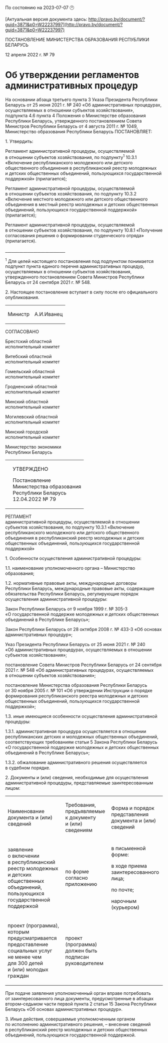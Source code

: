 По состоянию на 2023-07-07 &#x1F550;

[Актуальная версия документа здесь: http://pravo.by/document/?guid=3871&p0=W22237997](http://pravo.by/document/?guid=3871&p0=W22237997)

<p>ПОСТАНОВЛЕНИЕ МИНИСТЕРСТВА ОБРАЗОВАНИЯ РЕСПУБЛИКИ БЕЛАРУСЬ</p>
<p>12 апреля 2022 г. № 79</p>
<h1>Об утверждении регламентов административных процедур</h1>
<p>На основании абзаца третьего пункта 3 Указа Президента Республики Беларусь от 25 июня 2021 г. № 240 «Об административных процедурах, осуществляемых в отношении субъектов хозяйствования», подпункта 4.6 пункта 4 Положения о Министерстве образования Республики Беларусь, утвержденного постановлением Совета Министров Республики Беларусь от 4 августа 2011 г. № 1049, Министерство образования Республики Беларусь ПОСТАНОВЛЯЕТ:</p>
<p>1. Утвердить:</p>
<p>Регламент административной процедуры, осуществляемой в отношении субъектов хозяйствования, по подпункту<sup>1</sup> 10.3.1 «Включение республиканского молодежного или детского общественного объединения в республиканский реестр молодежных и детских общественных объединений, пользующихся государственной поддержкой» (прилагается);</p>
<p>Регламент административной процедуры, осуществляемой в отношении субъектов хозяйствования, по подпункту 10.3.2 «Включение местного молодежного или детского общественного объединения в местный реестр молодежных и детских общественных объединений, пользующихся государственной поддержкой» (прилагается);</p>
<p>Регламент административной процедуры, осуществляемой в отношении субъектов хозяйствования, по подпункту 10.8.1 «Получение согласования решения о формировании студенческого отряда» (прилагается).</p>
<p>______________________________</p>
<p><sup>1</sup> Для целей настоящего постановления под подпунктом понимается подпункт пункта единого перечня административных процедур, осуществляемых в отношении субъектов хозяйствования, утвержденного постановлением Совета Министров Республики Беларусь от 24 сентября 2021 г. № 548.</p>
<p>2. Настоящее постановление вступает в силу после его официального опубликования.</p>
<p></p>
<table><tr>
<td><p>Министр</p></td>
<td><p>А.И.Иванец</p></td>
</tr></table>
<p></p>
<p>СОГЛАСОВАНО</p>
<p>Брестский областной<br>исполнительный комитет</p>
<p>Витебский областной<br>исполнительный комитет</p>
<p>Гомельский областной<br>исполнительный комитет</p>
<p>Гродненский областной<br>исполнительный комитет</p>
<p>Минский областной<br>исполнительный комитет</p>
<p>Могилевский областной<br>исполнительный комитет</p>
<p>Минский городской<br>исполнительный комитет</p>
<p>Министерство экономики<br>Республики Беларусь</p>
<p></p>
<table><tr>
<td><p></p></td>
<td>
<p>УТВЕРЖДЕНО</p>
<p>Постановление <br>Министерства образования <br>Республики Беларусь<br>12.04.2022 № 79</p>
</td>
</tr></table>
<p>РЕГЛАМЕНТ<br>административной процедуры, осуществляемой в отношении субъектов хозяйствования, по подпункту 10.3.1 «Включение республиканского молодежного или детского общественного объединения в республиканский реестр молодежных и детских общественных объединений, пользующихся государственной поддержкой»</p>
<p>1. Особенности осуществления административной процедуры:</p>
<p>1.1. наименование уполномоченного органа – Министерство образования;</p>
<p>1.2. нормативные правовые акты, международные договоры Республики Беларусь, международные правовые акты, содержащие обязательства Республики Беларусь, регулирующие порядок осуществления административной процедуры:</p>
<p>Закон Республики Беларусь от 9 ноября 1999 г. № 305-З «О государственной поддержке молодежных и детских общественных объединений в Республике Беларусь»;</p>
<p>Закон Республики Беларусь от 28 октября 2008 г. № 433-З «Об основах административных процедур»;</p>
<p>Указ Президента Республики Беларусь от 25 июня 2021 г. № 240 «Об административных процедурах, осуществляемых в отношении субъектов хозяйствования»;</p>
<p>постановление Совета Министров Республики Беларусь от 24 сентября 2021 г. № 548 «Об административных процедурах, осуществляемых в отношении субъектов хозяйствования»;</p>
<p>постановление Министерства образования Республики Беларусь от 30 ноября 2005 г. № 101 «Об утверждении Инструкции о порядке формирования республиканского реестра молодежных и детских общественных объединений, пользующихся государственной поддержкой»;</p>
<p>1.3. иные имеющиеся особенности осуществления административной процедуры:</p>
<p>1.3.1. административная процедура осуществляется в отношении республиканских детских и молодежных общественных объединений, соответствующих требованиям статьи 5 Закона Республики Беларусь «О государственной поддержке молодежных и детских общественных объединений в Республике Беларусь»;</p>
<p>1.3.2. обжалование административного решения осуществляется в судебном порядке.</p>
<p>2. Документы и (или) сведения, необходимые для осуществления административной процедуры, представляемые заинтересованным лицом:</p>
<p></p>
<table>
<tr>
<td><p>Наименование документа и (или) сведений</p></td>
<td><p>Требования, предъявляемые к документу и (или) сведениям</p></td>
<td><p>Форма и порядок представления документа и (или) сведений</p></td>
</tr>
<tr>
<td><p>заявление о включении в республиканский реестр молодежных и детских общественных объединений, пользующихся государственной поддержкой</p></td>
<td><p>по форме согласно приложению</p></td>
<td>
<p>в письменной форме:</p>
<p>в ходе приема заинтересованного лица;</p>
<p>по почте;</p>
<p>нарочным (курьером)</p>
</td>
</tr>
<tr>
<td><p>проект (программа), которым предусматривается предоставление социальных услуг не менее чем для 300 детей и (или) молодых граждан</p></td>
<td><p>проект (программа) должен быть подписан руководителем </p></td>
</tr>
</table>
<p></p>
<p>При подаче заявления уполномоченный орган вправе потребовать от заинтересованного лица документы, предусмотренные в абзацах втором–седьмом части первой пункта 2 статьи 15 Закона Республики Беларусь «Об основах административных процедур».</p>
<p>3. Иные действия, совершаемые уполномоченным органом по исполнению административного решения, – внесение сведений в республиканский реестр молодежных и детских общественных объединений, пользующихся государственной поддержкой.</p>
<p></p>